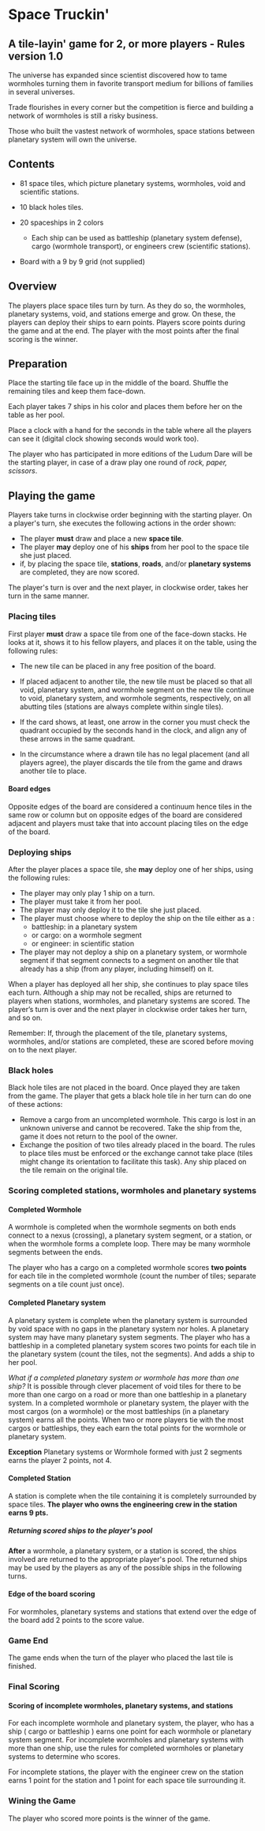 # Space Truckin' 
## A tile-layin' game for 2, or more players - Rules version 1.0

The universe has expanded since scientist discovered how
to tame wormholes turning them in favorite transport medium for billions 
of families in several universes. 

Trade flourishes in every corner but the competition is fierce and
building a network of wormholes is still a risky business.

Those who built the vastest network of wormholes, space stations between
planetary system will own the universe.

## Contents
* 81 space tiles, which picture planetary systems, wormholes, void and
  scientific stations.
* 10 black holes tiles.

* 20 spaceships in 2 colors
    - Each ship can be used as battleship (planetary system defense), cargo (wormhole transport), or engineers crew (scientific stations).

* Board with a 9 by 9 grid (not supplied)
 

## Overview
The players place space tiles turn by turn. As they do so, the wormholes,
planetary systems, void, and stations emerge and grow. On these, the players 
can deploy their ships to earn points. Players score points during the game 
and at the end.
The player with the most points after the final scoring is the winner.

## Preparation
Place the starting tile face up in the middle of the board. Shuffle the
remaining tiles and keep them face-down.

Each player takes 7 ships in his color and places them before her on the
table as her pool.

Place a clock with a hand for the seconds in the table where all the players 
can see it (digital clock showing seconds would work too).

The player who has participated in more editions of the Ludum Dare will
be the starting player, in case of a draw play one round of *rock, paper,
scissors*.


## Playing the game
Players take turns in clockwise order beginning with the starting
player. On a player's turn, she executes the following actions in the
order shown:
- The player **must** draw and place a new **space tile**.
- The player **may** deploy one of his **ships** from her pool to the
  space tile she just placed.
- if, by placing the space tile, **stations**, **roads**, and/or
  **planetary systems** are completed, they are now scored.
 
The player's turn is over and the next player, in clockwise order, takes
her turn in the same manner.

### Placing tiles
First player **must** draw a space tile from one of the face-down
stacks. He looks at it, shows it to his fellow players, and places it on
the table, using the following rules:

- The new tile can be placed in any free position of the board.

- If placed adjacent to another tile, the new tile must be placed so 
  that all void, planetary system, and wormhole segment on the new tile
  continue to void, planetary system, and wormhole segments, respectively, 
  on all abutting tiles (stations are always complete within single tiles).

- If the card shows, at least, one arrow in the corner you must check the
  quadrant occupied by the seconds hand in the clock, and align any of these 
  arrows in the same quadrant.

- In the circumstance where a drawn tile has no legal placement (and all
  players agree), the player discards the tile from the game and draws
  another tile to place.

#### Board edges
Opposite edges of the board are considered a continuum hence tiles in
the same row or column but on opposite edges of the board are considered
adjacent and players must take that into account placing tiles on the
edge of the board.

### Deploying ships
After the player places a space tile, she **may** deploy one of her
ships, using the following rules:
- The player may only play 1 ship on a turn.
- The player must take it from her pool.
- The player may only deploy it to the tile she just placed.
- The player must choose where to deploy the ship on the tile either as
  a :
  - battleship: in a planetary system
  - or cargo: on a wormhole segment
  - or engineer: in scientific station
- The player may not deploy a ship on a planetary system, or wormhole
  segment if that segment connects to a segment on another tile that
  already has a ship (from any player, including himself) on it. 

When a player has deployed all her ship, she continues to play space tiles 
each turn. Although a ship may not be recalled, ships are returned to players 
when stations, wormholes, and planetary systems are scored.
The player’s turn is over and the next player in clockwise order takes 
her turn, and so on.

Remember: If, through the placement of the tile, planetary systems, wormholes, 
and/or stations are completed, these are scored before moving on to the 
next player.

### Black holes
Black hole tiles are not placed in the board. Once played they are
taken from the game. The player that gets a black hole tile in her 
turn can do one of these actions:
 - Remove a cargo from an uncompleted wormhole. This cargo is lost in 
   an unknown universe and cannot be recovered. Take the ship from the,
   game it does not return to the pool of the owner.
 - Exchange the position of two tiles already placed in the board. The
   rules to place tiles must be enforced or the exchange cannot take
   place (tiles might change its orientation to facilitate this task). 
   Any ship placed on the tile remain on the original tile.

### Scoring completed stations, wormholes and planetary systems

#### Completed Wormhole
A wormhole is completed when the wormhole segments on both ends connect 
to a nexus (crossing), a planetary system segment, or a station, or when 
the wormhole forms a complete loop. There may be many wormhole segments 
between the ends.

The player who has a cargo on a completed wormhole scores **two points**
for each tile in the completed wormhole (count the number of tiles; separate 
segments on a tile count just once).

#### Completed Planetary system
A planetary system is complete when the planetary system is surrounded 
by void space with no gaps in the planetary system nor holes. A planetary 
system may have many planetary system segments. The player who has a 
battleship in a completed planetary system scores two points for each tile 
in the planetary system (count the tiles, not the segments). And adds
a ship to her pool.


*What if a completed planetary system or wormhole has more than one ship?*
It is possible through clever placement of void tiles for there to be 
more than one cargo on a road or more than one battleship in a planetary 
system. In a completed wormhole or planetary system, the player with the
most cargos (on a wormhole) or the most battleships (in a planetary system) 
earns all the points.
When two or more players tie with the most cargos or battleships, they each 
earn the total points for the wormhole or planetary system.

**Exception** Planetary systems or Wormhole formed with just 2 segments earns the
player 2 points, not 4.

#### Completed Station
A station is complete when the tile containing it is completely
surrounded by space tiles. **The player who owns the engineering crew in
the station earns 9 pts.**

##### Returning scored ships to the player's pool
**After** a wormhole, a planetary system, or a station is scored, the
ships involved are returned to the appropriate player's pool. The
returned ships may be used by the players as any of the possible ships
in the following turns.

#### Edge of the board scoring
For wormholes, planetary systems and stations that extend over the edge
of the board add 2 points to the score value.

### Game End
The game ends when the turn of the player who placed the last tile is
finished.

### Final Scoring
#### Scoring of incomplete wormholes, planetary systems, and stations
For each incomplete wormhole and planetary system, the player, who has
a ship ( cargo or battleship ) earns one point for each wormhole or
planetary system segment. For incomplete wormholes and planetary systems
with more than one ship, use the rules for completed wormholes or
planetary systems to determine who scores. 

For incomplete stations, the player with the engineer crew on the
station earns 1 point for the station and 1 point for each space tile
surrounding it.

### Wining the Game
The player who scored more points is the winner of the game.
